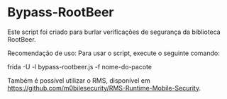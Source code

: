 

# Bypass-RootBeer

Este script foi criado para burlar verificações de segurança da biblioteca RootBeer.

Recomendação de uso:
Para usar o script, execute o seguinte comando:

frida -U -l bypass-rootbeer.js -f nome-do-pacote

Também é possível utilizar o RMS, disponível em https://github.com/m0bilesecurity/RMS-Runtime-Mobile-Security.
